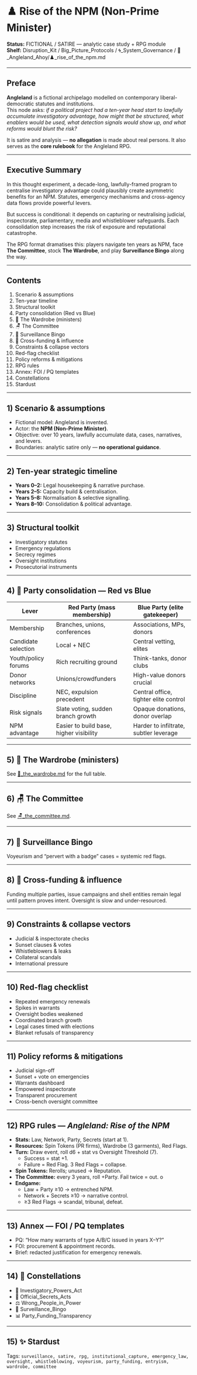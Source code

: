 # ♟️ Rise of the NPM (Non-Prime Minister)  

**Status:** FICTIONAL / SATIRE — analytic case study + RPG module  
**Shelf:** Disruption_Kit / Big_Picture_Protocols / 🌀_System_Governance / 🚩_Angleland_Ahoy/♟️_rise_of_the_npm.md  

---

## Preface  
**Angleland** is a fictional archipelago modelled on contemporary liberal-democratic statutes and institutions.  
This node asks: *if a political project had a ten-year head start to lawfully accumulate investigatory advantage, how might that be structured, what enablers would be used, what detection signals would show up, and what reforms would blunt the risk?*  

It is satire and analysis — **no allegation** is made about real persons. It also serves as the **core rulebook** for the Angleland RPG.  

---

## Executive Summary  
In this thought experiment, a decade-long, lawfully-framed program to centralise investigatory advantage could plausibly create asymmetric benefits for an NPM. Statutes, emergency mechanisms and cross-agency data flows provide powerful levers.  

But success is conditional: it depends on capturing or neutralising judicial, inspectorate, parliamentary, media and whistleblower safeguards. Each consolidation step increases the risk of exposure and reputational catastrophe.  

The RPG format dramatises this: players navigate ten years as NPM, face **The Committee**, stock **The Wardrobe**, and play **Surveillance Bingo** along the way.  

---

## Contents  
1. Scenario & assumptions  
2. Ten-year timeline  
3. Structural toolkit  
4. Party consolidation (Red vs Blue)  
5. 🧥 The Wardrobe (ministers)  
6. 🪑 The Committee  
7. 🎲 Surveillance Bingo  
8. 💸 Cross-funding & influence  
9. Constraints & collapse vectors  
10. Red-flag checklist  
11. Policy reforms & mitigations  
12. RPG rules  
13. Annex: FOI / PQ templates  
14. Constellations  
15. Stardust  

---

## 1) Scenario & assumptions  
- Fictional model: Angleland is invented.  
- Actor: the **NPM (Non-Prime Minister)**.  
- Objective: over 10 years, lawfully accumulate data, cases, narratives, and levers.  
- Boundaries: analytic satire only — **no operational guidance**.  

---

## 2) Ten-year strategic timeline  
- **Years 0–2:** Legal housekeeping & narrative purchase.  
- **Years 2–5:** Capacity build & centralisation.  
- **Years 5–8:** Normalisation & selective signalling.  
- **Years 8–10:** Consolidation & political advantage.  

---

## 3) Structural toolkit  
- Investigatory statutes  
- Emergency regulations  
- Secrecy regimes  
- Oversight institutions  
- Prosecutorial instruments  

---

## 4) 🔺 Party consolidation — Red vs Blue  

| Lever | Red Party (mass membership) | Blue Party (elite gatekeeper) |
|-------|------------------------------|--------------------------------|
| Membership | Branches, unions, conferences | Associations, MPs, donors |
| Candidate selection | Local + NEC | Central vetting, elites |
| Youth/policy forums | Rich recruiting ground | Think-tanks, donor clubs |
| Donor networks | Unions/crowdfunders | High-value donors crucial |
| Discipline | NEC, expulsion precedent | Central office, tighter elite control |
| Risk signals | Slate voting, sudden branch growth | Opaque donations, donor overlap |
| NPM advantage | Easier to build base, higher visibility | Harder to infiltrate, subtler leverage |

---

## 5) 🧥 The Wardrobe (ministers)  
See [🧥_the_wardrobe.md](🧥_the_wardrobe.md) for the full table.  

---

## 6) 🪑 The Committee  
See [🪑_the_committee.md](🪑_the_committee.md).  

---

## 7) 🎲 Surveillance Bingo  
Voyeurism and “pervert with a badge” cases = systemic red flags.  

---

## 8) 💸 Cross-funding & influence  
Funding multiple parties, issue campaigns and shell entities remain legal until pattern proves intent. Oversight is slow and under-resourced.  

---

## 9) Constraints & collapse vectors  
- Judicial & inspectorate checks  
- Sunset clauses & votes  
- Whistleblowers & leaks  
- Collateral scandals  
- International pressure  

---

## 10) Red-flag checklist  
- Repeated emergency renewals  
- Spikes in warrants  
- Oversight bodies weakened  
- Coordinated branch growth  
- Legal cases timed with elections  
- Blanket refusals of transparency  

---

## 11) Policy reforms & mitigations  
- Judicial sign-off  
- Sunset + vote on emergencies  
- Warrants dashboard  
- Empowered inspectorate  
- Transparent procurement  
- Cross-bench oversight committee  

---

## 12) RPG rules — *Angleland: Rise of the NPM*  
- **Stats:** Law, Network, Party, Secrets (start at 1).  
- **Resources:** Spin Tokens (PR firms), Wardrobe (3 garments), Red Flags.  
- **Turn:** Draw event, roll d6 + stat vs Oversight Threshold (7).  
  - Success = stat +1.  
  - Failure = Red Flag. 3 Red Flags = collapse.  
- **Spin Tokens:** Rerolls; unused → Reputation.  
- **The Committee:** every 3 years, roll +Party. Fail twice = out.  o
- **Endgame:**  
  - Law + Party ≥10 → entrenched NPM.  
  - Network + Secrets ≥10 → narrative control.  
  - ≥3 Red Flags → scandal, tribunal, defeat.  

---

## 13) Annex — FOI / PQ templates  
- PQ: “How many warrants of type A/B/C issued in years X–Y?”  
- FOI: procurement & appointment records.  
- Brief: redacted justification for emergency renewals.  

---

## 14) 🌌 Constellations  
- 🔎 Investigatory_Powers_Act  
- 🛑 Official_Secrets_Acts  
- ⚖️ Wrong_People_in_Power  
- 🎲 Surveillance_Bingo  
- 📊 Party_Funding_Transparency  

---

## 15) ✨ Stardust  
Tags: `surveillance, satire, rpg, institutional_capture, emergency_law, oversight, whistleblowing, voyeurism, party_funding, entryism, wardrobe, committee`  
